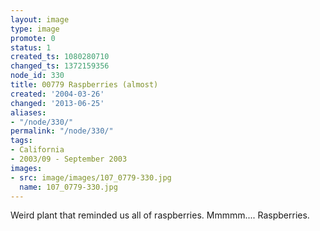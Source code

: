 ```yaml
---
layout: image
type: image
promote: 0
status: 1
created_ts: 1080280710
changed_ts: 1372159356
node_id: 330
title: 00779 Raspberries (almost)
created: '2004-03-26'
changed: '2013-06-25'
aliases:
- "/node/330/"
permalink: "/node/330/"
tags:
- California
- 2003/09 - September 2003
images:
- src: image/images/107_0779-330.jpg
  name: 107_0779-330.jpg
---
```

Weird plant that reminded us all of raspberries.  Mmmmm.... Raspberries.
